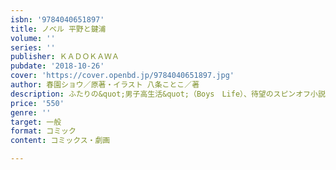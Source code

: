 ```yaml
---
isbn: '9784040651897'
title: ノベル 平野と鍵浦
volume: ''
series: ''
publisher: ＫＡＤＯＫＡＷＡ
pubdate: '2018-10-26'
cover: 'https://cover.openbd.jp/9784040651897.jpg'
author: 春園ショウ／原著・イラスト 八条ことこ／著
description: ふたりの&quot;男子高生活&quot;（Boys　Life）、待望のスピンオフ小説！
price: '550'
genre: ''
target: 一般
format: コミック
content: コミックス・劇画

---
```

